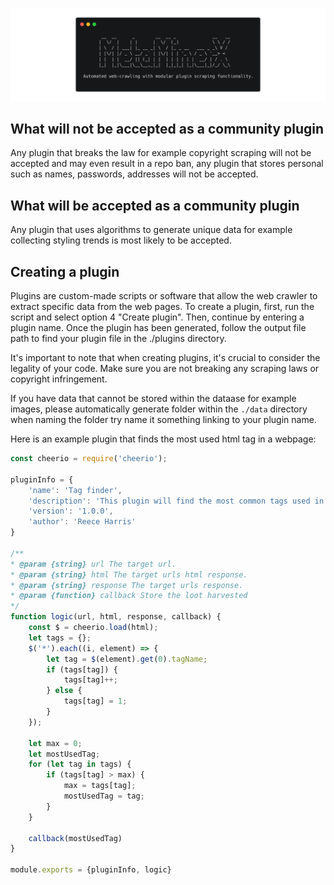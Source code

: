 ![](https://github.com/NotReeceHarris/NotReeceHarris/blob/main/cdn/metaminerxbanner.png?raw=true)

## What will not be accepted as a community plugin

Any plugin that breaks the law for example copyright scraping will not be accepted and may even result in a repo ban, any plugin that stores personal such as names, passwords, addresses will not be accepted.

## What will be accepted as a community plugin

Any plugin that uses algorithms to generate unique data for example collecting styling trends is most likely to be accepted.

## Creating a plugin 

Plugins are custom-made scripts or software that allow the web crawler to extract specific data from the web pages. To create a plugin, first, run the script and select option 4 "Create plugin". Then, continue by entering a plugin name. Once the plugin has been generated, follow the output file path to find your plugin file in the ./plugins directory.

It's important to note that when creating plugins, it's crucial to consider the legality of your code. Make sure you are not breaking any scraping laws or copyright infringement.

If you have data that cannot be stored within the dataase for example images, please automatically generate folder within the `./data` directory when naming the folder try name it something linking to your plugin name.

Here is an example plugin that finds the most used html tag in a webpage:
```js
const cheerio = require('cheerio');

pluginInfo = {
    'name': 'Tag finder',
    'description': 'This plugin will find the most common tags used in html',
    'version': '1.0.0',
    'author': 'Reece Harris'
}

/**
* @param {string} url The target url.
* @param {string} html The target urls html response.
* @param {string} response The target urls response.
* @param {function} callback Store the loot harvested
*/
function logic(url, html, response, callback) {
    const $ = cheerio.load(html);
    let tags = {};
    $('*').each((i, element) => {
        let tag = $(element).get(0).tagName;
        if (tags[tag]) {
            tags[tag]++;
        } else {
            tags[tag] = 1;
        }
    });

    let max = 0;
    let mostUsedTag;
    for (let tag in tags) {
        if (tags[tag] > max) {
            max = tags[tag];
            mostUsedTag = tag;
        }
    }

    callback(mostUsedTag)
}

module.exports = {pluginInfo, logic}
```

